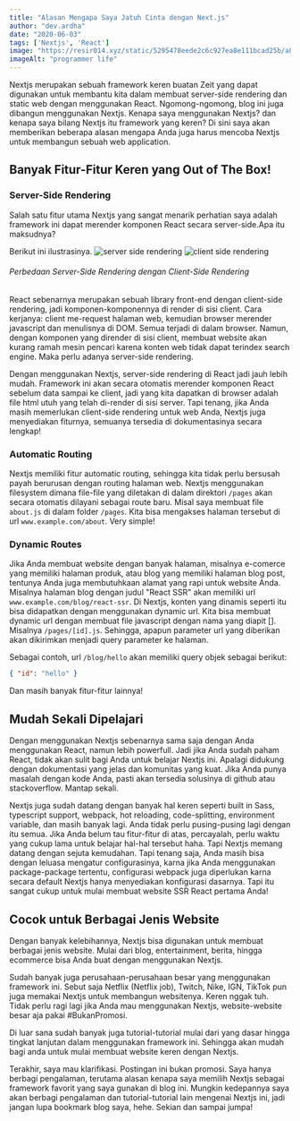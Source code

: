 ```yaml
---
title: "Alasan Mengapa Saya Jatuh Cinta dengan Next.js"
author: "dev.ardha"
date: "2020-06-03"
tags: ['Nextjs', 'React']
image: "https://resir014.xyz/static/5295478eede2c6c927ea8e111bcad25b/a8101/white-nextjs.png"
imageAlt: "programmer life"
---
```

Nextjs merupakan sebuah framework keren buatan Zeit yang dapat digunakan untuk membantu kita dalam membuat server-side rendering dan static web dengan menggunakan React. Ngomong-ngomong, blog ini juga dibangun menggunakan Nextjs. Kenapa saya menggunakan Nextjs? dan kenapa saya bilang Nextjs itu framework yang keren? Di sini saya akan memberikan beberapa alasan mengapa Anda juga harus mencoba Nextjs untuk membangun sebuah web application.

## Banyak Fitur-Fitur Keren yang Out of The Box!


### Server-Side Rendering

Salah satu fitur utama Nextjs yang sangat menarik perhatian saya adalah framework ini dapat merender komponen React secara server-side.Apa itu maksudnya?

Berikut ini ilustrasinya.
![server side rendering](https://miro.medium.com/max/8468/1*jJkEQpgZ8waQ5P-W5lhxuQ.png)
![client side rendering](https://miro.medium.com/max/8930/1*CRiH0hUGoS3aoZaIY4H2yg.png)
###### Perbedaan Server-Side Rendering dengan Client-Side Rendering

React sebenarnya merupakan sebuah library front-end dengan client-side rendering, jadi komponen-komponennya di render di sisi client. Cara kerjanya: client me-request halaman web, kemudian browser merender javascript dan menulisnya di DOM. Semua terjadi di dalam browser. Namun, dengan komponen yang dirender di sisi client, membuat website akan kurang ramah mesin pencari karena konten web tidak dapat terindex search engine. Maka perlu adanya server-side rendering.

Dengan menggunakan Nextjs, server-side rendering di React jadi jauh lebih mudah. Framework ini akan secara otomatis merender komponen React sebelum data sampai ke client, jadi yang kita dapatkan di browser adalah file html utuh yang telah di-render di sisi server. Tapi tenang, jika Anda masih memerlukan client-side rendering untuk web Anda, Nextjs juga menyediakan fiturnya, semuanya tersedia di dokumentasinya secara lengkap!

### Automatic Routing

Nextjs memiliki fitur automatic routing, sehingga kita tidak perlu bersusah payah berurusan dengan routing halaman web. Nextjs menggunakan filesystem dimana file-file yang diletakan di dalam direktori `/pages` akan secara otomatis dilayani sebagai route baru. Misal saya membuat file `about.js` di dalam folder `/pages`. Kita bisa mengakses halaman tersebut di url `www.example.com/about`. Very simple!

### Dynamic Routes

Jika Anda membuat website dengan banyak halaman, misalnya e-comerce yang memiliki halaman produk, atau blog yang memiliki halaman blog post, tentunya Anda juga membutuhkaan alamat yang rapi untuk website Anda. Misalnya halaman blog dengan judul "React SSR" akan memiliki url `www.example.com/blog/react-ssr`. Di Nextjs, konten yang dinamis seperti itu bisa didapatkan dengan menggunakan dynamic url. Kita bisa membuat dynamic url dengan membuat file javascript dengan nama yang diapit []. Misalnya `/pages/[id].js`. Sehingga, apapun parameter url yang diberikan akan dikirimkan menjadi query parameter ke halaman.

Sebagai contoh, url `/blog/hello` akan memiliki query objek sebagai berikut:

```json
{ "id": "hello" }

```

Dan masih banyak fitur-fitur lainnya!

## Mudah Sekali Dipelajari

Dengan menggunakan Nextjs sebenarnya sama saja dengan Anda menggunakan React, namun lebih powerfull. Jadi jika Anda sudah paham React, tidak akan sulit bagi Anda untuk belajar Nextjs ini. Apalagi didukung dengan dokumentasi yang jelas dan komunitas yang kuat. Jika Anda punya masalah dengan kode Anda, pasti akan tersedia solusinya di github atau stackoverflow. Mantap sekali.

Nextjs juga sudah datang dengan banyak hal keren seperti built in Sass, typescript support, webpack, hot reloading, code-splitting, environment variable, dan masih banyak lagi. Anda tidak perlu pusing-pusing lagi dengan itu semua. Jika Anda belum tau fitur-fitur di atas, percayalah, perlu waktu yang cukup lama untuk belajar hal-hal tersebut haha. Tapi Nextjs memang datang dengan sejuta kemudahan. Tapi tenang saja, Anda masih bisa dengan leluasa mengatur configurasinya, karna jika Anda menggunakan package-package tertentu, configurasi webpack juga diperlukan karna secara default Nextjs hanya menyediakan konfigurasi dasarnya. Tapi itu sangat cukup untuk mulai membuat website SSR React pertama Anda!

## Cocok untuk Berbagai Jenis Website

Dengan banyak kelebihannya, Nextjs bisa digunakan untuk membuat berbagai jenis website. Mulai dari blog, entertainment, berita, hingga ecommerce bisa Anda buat dengan menggunakan Nextjs.

Sudah banyak juga perusahaan-perusahaan besar yang menggunakan framework ini. Sebut saja Netflix (Netflix job), Twitch, Nike, IGN, TikTok pun juga memakai Nextjs untuk membangun websitenya. Keren nggak tuh. Tidak perlu ragi lagi jika Anda mau menggunakan Nextjs, website-website besar aja pakai #BukanPromosi.

Di luar sana sudah banyak juga tutorial-tutorial mulai dari yang dasar hingga tingkat lanjutan dalam menggunakan framework ini. Sehingga akan mudah bagi anda untuk mulai membuat website keren dengan Nextjs.

Terakhir, saya mau klarifikasi. Postingan ini bukan promosi. Saya hanya berbagi pengalaman, terutama alasan kenapa saya memilih Nextjs sebagai framework favorit yang saya gunakan di blog ini. Mungkin kedepannya saya akan berbagi pengalaman dan tutorial-tutorial lain mengenai Nextjs ini, jadi jangan lupa bookmark blog saya, hehe. Sekian dan sampai jumpa!
